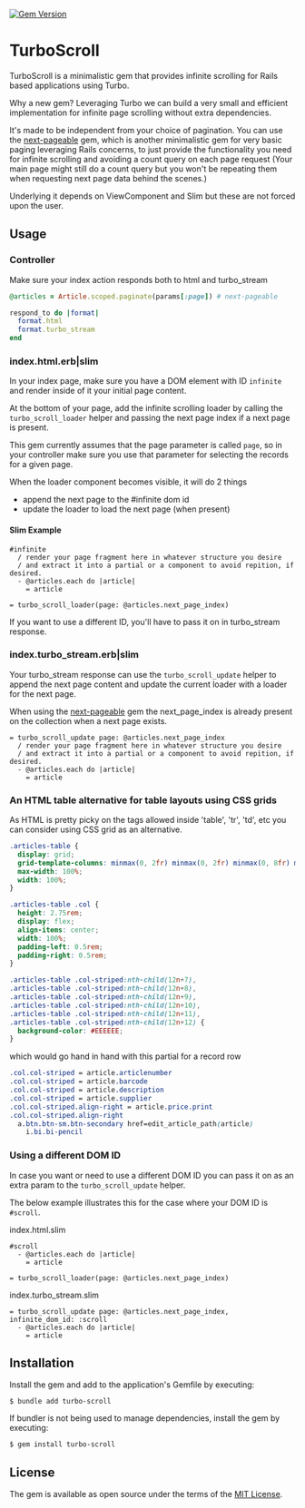 [![Gem Version](https://badge.fury.io/rb/turbo-scroll.svg)](https://badge.fury.io/rb/turbo-scroll)

# TurboScroll

TurboScroll is a minimalistic gem that provides infinite scrolling for Rails based applications
using Turbo.

Why a new gem? Leveraging Turbo we can build a very small and efficient implementation
for infinite page scrolling without extra dependencies.

It's made to be independent from your choice of pagination.
You can use the [next-pageable](https://github.com/allcrux/next-pageable) gem, which
is another minimalistic gem for very basic paging leveraging Rails concerns, to just
provide the functionality you need for infinite scrolling and avoiding a count query
on each page request (Your main page might still do a count query but you won't
be repeating them when requesting next page data behind the scenes.)


Underlying it depends on ViewComponent and Slim but these are not forced upon the user.

## Usage

### Controller

Make sure your index action responds both to html and turbo_stream

```rb
@articles = Article.scoped.paginate(params[:page]) # next-pageable

respond_to do |format|
  format.html
  format.turbo_stream
end
```

### index.html.erb|slim

In your index page, make sure you have a DOM element with ID `infinite`
and render inside of it your initial page content.

At the bottom of your page, add the infinite scrolling loader
by calling the `turbo_scroll_loader` helper and passing the next page index
if a next page is present.

This gem currently assumes that the page parameter is called `page`, so in
your controller make sure you use that parameter for selecting
the records for a given page.

When the loader component becomes visible, it will do 2 things

- append the next page to the #infinite dom id
- update the loader to load the next page (when present)

#### Slim Example

```slim
#infinite
  / render your page fragment here in whatever structure you desire
  / and extract it into a partial or a component to avoid repition, if desired.
  - @articles.each do |article|
    = article

= turbo_scroll_loader(page: @articles.next_page_index)
```

If you want to use a different ID, you'll have to pass it on in turbo_stream response.

### index.turbo_stream.erb|slim

Your turbo_stream response can use the `turbo_scroll_update` helper to
append the next page content and update the current loader with a
loader for the next page.

When using the [next-pageable](https://github.com/allcrux/next-pageable) gem
the next_page_index is already present on the collection when a next page exists.

```slim
= turbo_scroll_update page: @articles.next_page_index
  / render your page fragment here in whatever structure you desire
  / and extract it into a partial or a component to avoid repition, if desired.
  - @articles.each do |article|
    = article
```

### An HTML table alternative for table layouts using CSS grids

As HTML is pretty picky on the tags allowed inside 'table', 'tr', 'td', etc you
can consider using CSS grid as an alternative.

```css
.articles-table {
  display: grid;
  grid-template-columns: minmax(0, 2fr) minmax(0, 2fr) minmax(0, 8fr) minmax(0, 2fr) minmax(0, 1fr) 3em;
  max-width: 100%;
  width: 100%;
}

.articles-table .col {
  height: 2.75rem;
  display: flex;
  align-items: center;
  width: 100%;
  padding-left: 0.5rem;
  padding-right: 0.5rem;
}

.articles-table .col-striped:nth-child(12n+7),
.articles-table .col-striped:nth-child(12n+8),
.articles-table .col-striped:nth-child(12n+9),
.articles-table .col-striped:nth-child(12n+10),
.articles-table .col-striped:nth-child(12n+11),
.articles-table .col-striped:nth-child(12n+12) {
  background-color: #EEEEEE;
}
```

which would go hand in hand with this partial for a record row

```css
.col.col-striped = article.articlenumber
.col.col-striped = article.barcode
.col.col-striped = article.description
.col.col-striped = article.supplier
.col.col-striped.align-right = article.price.print
.col.col-striped.align-right
  a.btn.btn-sm.btn-secondary href=edit_article_path(article)
    i.bi.bi-pencil
```


### Using a different DOM ID

In case you want or need to use a different DOM ID you
can pass it on as an extra param to the `turbo_scroll_update` helper.

The below example illustrates this for the case where your
DOM ID is `#scroll`.

index.html.slim

```slim
#scroll
  - @articles.each do |article|
    = article

= turbo_scroll_loader(page: @articles.next_page_index)
```

index.turbo_stream.slim

```slim
= turbo_scroll_update page: @articles.next_page_index, infinite_dom_id: :scroll
  - @articles.each do |article|
    = article
```

## Installation

Install the gem and add to the application's Gemfile by executing:

    $ bundle add turbo-scroll

If bundler is not being used to manage dependencies, install the gem by executing:

    $ gem install turbo-scroll

## License

The gem is available as open source under the terms of the [MIT License](https://opensource.org/licenses/MIT).
